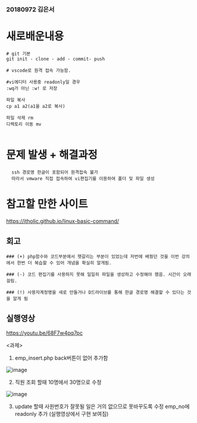 ### 20180972 김은서

# 새로배운내용
```
# git 기본
git init - clone - add - commit- push

# vscode로 원격 접속 가능함. 

#vi에디터 사용중 readonly일 경우
:wq가 아닌 :w! 로 저장

파일 복사
cp a1 a2(a1을 a2로 복사)

파일 삭제 rm
디렉토리 이동 mv


```

# 문제 발생 + 해결과정
```
  ssh 경로명 한글이 포함되어 원격접속 불가
  따라서 vmware 직접 접속하여 vi편집기를 이용하여 폴더 및 파일 생성
```

# 참고할 만한 사이트
https://itholic.github.io/linux-basic-command/

## 회고
```
### (+) php함수와 코드부분에서 헷갈리는 부분이 있었는데 저번에 배웠던 것을 이번 강의에서 한번 더 복습할 수 있어 개념을 확실히 알게됨. 

### (-) 코드 편집기를 사용하지 못해 일일히 파일을 생성하고 수정해야 했음. 시간이 오래걸림.  

### (!) 사용자계정명을 새로 만들거나 D드라이브를 통해 한글 경로명 해결할 수 있다는 것을 알게 됨 
```
## 실행영상
https://youtu.be/68F7w4pq7pc



<과제>

1. emp_insert.php back버튼이 없어 추가함


![image](https://user-images.githubusercontent.com/70589857/95674429-17d53180-0beb-11eb-9799-2d469e5ea151.png)


2. 직원 조회 할때 10명에서 30명으로 수정


![image](https://user-images.githubusercontent.com/70589857/95674520-b95c8300-0beb-11eb-98b8-bd9a93f945b7.png)


3. update 할때 사원번호가 잘못될 일은 거의 없으므로 못바꾸도록 수정
emp_no에 readonly 추가 (실행영상에서 구현 보여짐)
